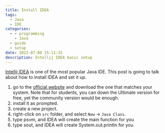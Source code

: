 ```yaml
---
title: Install IDEA
tags:
  - Java
  - IDE
categories:
  - - programming
    - Java
  - guide
  - setup
date: 2022-07-08 15:11:15
description: Intellij IDEA basic setup
---
```


[Intellij IDEA](https://www.jetbrains.com/idea/) is one of the most popular Java IDE. This post is going to talk about how to install IDEA and set it up.

1. go to the [official website](https://www.jetbrains.com/idea/download/#section=windows) and download the one that matches your system. Note that for students, you can down the Ultimate version for free, yet the community version would be enough.
2. install it as prompted.
3. create a new project.
4. right-click on `src` folder, and select `New` -> `Java Class`.
5. type psvm, and IDEA will create the main function for you
6. type sout, and IDEA will create System.out.println for you
